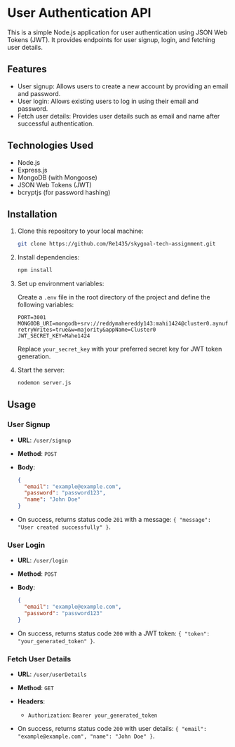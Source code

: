 # User Authentication API

This is a simple Node.js application for user authentication using JSON Web Tokens (JWT). It provides endpoints for user signup, login, and fetching user details.

## Features

- User signup: Allows users to create a new account by providing an email and password.
- User login: Allows existing users to log in using their email and password.
- Fetch user details: Provides user details such as email and name after successful authentication.

## Technologies Used

- Node.js
- Express.js
- MongoDB (with Mongoose)
- JSON Web Tokens (JWT)
- bcryptjs (for password hashing)

## Installation

1. Clone this repository to your local machine:

   ```bash
   git clone https://github.com/Re1435/skygoal-tech-assignment.git
   ```

2. Install dependencies:

   ```bash
   npm install
   ```

3. Set up environment variables:

   Create a `.env` file in the root directory of the project and define the following variables:

   ```
   PORT=3001
   MONGODB_URI=mongodb+srv://reddymahereddy143:mahi1424@cluster0.aynufzf.mongodb.net/?retryWrites=true&w=majority&appName=Cluster0
   JWT_SECRET_KEY=Mahe1424
   ```

   Replace `your_secret_key` with your preferred secret key for JWT token generation.

4. Start the server:

   ```bash
   nodemon server.js
   ```

## Usage

### User Signup

- **URL**: `/user/signup`
- **Method**: `POST`
- **Body**:

  ```json
  {
    "email": "example@example.com",
    "password": "password123",
    "name": "John Doe"
  }
  ```

- On success, returns status code `201` with a message: `{ "message": "User created successfully" }`.

### User Login

- **URL**: `/user/login`
- **Method**: `POST`
- **Body**:

  ```json
  {
    "email": "example@example.com",
    "password": "password123"
  }
  ```

- On success, returns status code `200` with a JWT token: `{ "token": "your_generated_token" }`.

### Fetch User Details

- **URL**: `/user/userDetails`
- **Method**: `GET`
- **Headers**:

  - `Authorization`: `Bearer your_generated_token`

- On success, returns status code `200` with user details: `{ "email": "example@example.com", "name": "John Doe" }`.
